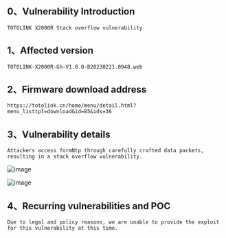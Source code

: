 ## 0、Vulnerability Introduction

```
TOTOLINK X2000R Stack overflow vulnerability
```

## 1、Affected version

```
TOTOLINK-X2000R-Gh-V1.0.0-B20230221.0948.web
```

## 2、Firmware download address

```
https://totolink.cn/home/menu/detail.html?menu_listtpl=download&id=85&ids=36
```

## 3、Vulnerability details

```
Attackers access formNtp through carefully crafted data packets, resulting in a stack overflow vulnerability.
```

![image](https://github.com/XYIYM/Digging/blob/main/TOTOLINK/X2000R/11/upload/image-20231021195209899.png)

![image](https://github.com/XYIYM/Digging/blob/main/TOTOLINK/X2000R/11/upload/image-20231021195158386.png)

## 4、Recurring vulnerabilities and POC

```
Due to legal and policy reasons, we are unable to provide the exploit for this vulnerability at this time.
```
